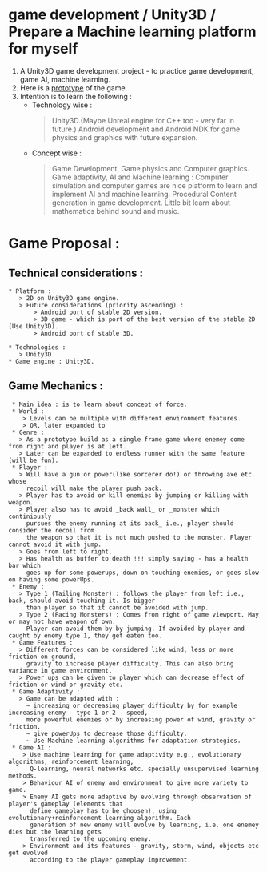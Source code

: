 # game development / Unity3D / Prepare a Machine learning platform for myself
1. A Unity3D game development project - to practice game development, game AI, machine learning.
2. Here is a [prototype](game_prototype_balance_your_forces.jpg) of the game.
3. Intention is to learn the following :
    * Technology wise :
       > Unity3D.(Maybe Unreal engine for C++ too - very far in future.)
       > Android development and Android NDK for game physics and graphics with future expansion.
    * Concept wise : 
      > Game Development, Game physics and Computer graphics.
      > Game adaptivity, AI and Machine learning : Computer simulation and computer games are nice 
        platform to learn and implement AI and machine learning.
      > Procedural Content generation in game development.
      > Little bit learn about mathematics behind sound and music.

# Game Proposal :
 ## Technical considerations :
    * Platform : 
       > 2D on Unity3D game engine. 
       > Future considerations (priority ascending) :
           > Android port of stable 2D version.
           > 3D game - which is port of the best version of the stable 2D (Use Unity3D).
           > Android port of stable 3D.          
       
    * Technologies : 
       > Unity3D
    * Game engine : Unity3D.
    
  ## Game Mechanics :
     * Main idea : is to learn about concept of force.
     * World : 
        > Levels can be multiple with different environment features.
        > OR, later expanded to 
     * Genre : 
       > As a prototype build as a single frame game where enemey come from right and player is at left.
       > Later can be expanded to endless runner with the same feature (will be fun).
     * Player :
       > Will have a gun or power(like sorcerer do!) or throwing axe etc. whose 
         recoil will make the player push back.
       > Player has to avoid or kill enemies by jumping or killing with weapon.
       > Player also has to avoid _back wall_ or _monster which continiously 
         pursues the enemy running at its back_ i.e., player should consider the recoil from 
         the weapon so that it is not much pushed to the monster. Player cannot avoid it with jump.
       > Goes from left to right.
       > Has health as buffer to death !!! simply saying - has a health bar which 
         goes up for some powerups, down on touching enemies, or goes slow on having some powerUps.
     * Enemy :
       > Type 1 (Tailing Monster) : follows the player from left i.e., back, should avoid touching it. Is bigger
         than player so that it cannot be avoided with jump.
       > Type 2 (Facing Monsters) : Comes from right of game viewport. May or may not have weapon of own. 
         Player can avoid them by by jumping. If avoided by player and caught by enemy type 1, they get eaten too.
     * Game Features :
       > Different forces can be considered like wind, less or more friction on ground,
         gravity to increase player difficulty. This can also bring variance in game environment.
       > Power ups can be given to player which can decrease effect of friction or wind or gravity etc.
     * Game Adaptivity :
       > Game can be adapted with :
         ~ increasing or decreasing player difficulty by for example increasing enemy - type 1 or 2 - speed, 
         more powerful enemies or by increasing power of wind, gravity or friction.
         ~ give powerUps to decrease those difficulty.
         ~ Use Machine learning algorithms for adaptation strategies.
     * Game AI :
        > Use machine learning for game adaptivity e.g., evolutionary algorithms, reinforcement learning,
          Q-learning, neural networks etc. specially unsupervised learning methods.
        > Behaviour AI of enemy and environment to give more variety to game.
        > Enemy AI gets more adaptive by evolving through observation of player's gameplay (elements that 
          define gameplay has to be choosen), using evolutionary+reinforcement learning algorithm. Each 
          generation of new enemy will evolve by learning, i.e. one enemey dies but the learning gets 
          transferred to the upcoming enemy.
        > Environment and its features - gravity, storm, wind, objects etc get evolved 
          according to the player gameplay improvement.
       
